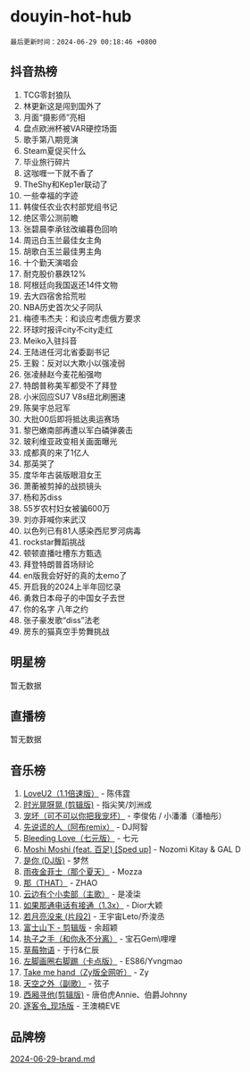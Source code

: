# douyin-hot-hub

`最后更新时间：2024-06-29 00:18:46 +0800`

## 抖音热榜

1. TCG零封狼队
1. 林更新这是闯到国外了
1. 月面“摄影师”亮相
1. 盘点欧洲杯被VAR硬控场面
1. 歌手第八期竞演
1. Steam夏促买什么
1. 毕业旅行碎片
1. 这咖喱一下就不香了
1. TheShy和Kep1er联动了
1. 一些幸福的字迹
1. 韩俊任农业农村部党组书记
1. 绝区零公测前瞻
1. 张碧晨李承铉改编暮色回响
1. 周迅白玉兰最佳女主角
1. 胡歌白玉兰最佳男主角
1. 十个勤天演唱会
1. 耐克股价暴跌12%
1. 阿根廷向我国返还14件文物
1. 去大四宿舍拾荒啦
1. NBA历史首次父子同队
1. 梅德韦杰夫：和谈应考虑俄方要求
1. 环球时报评city不city走红
1. Meiko入驻抖音
1. 王陆进任河北省委副书记
1. 王毅：反对以大欺小以强凌弱
1. 张凌赫赵今麦花船强吻
1. 特朗普称美军都受不了拜登
1. 小米回应SU7 V8s纽北刷圈速
1. 陈昊宇总冠军
1. 大批00后即将抵达奥运赛场
1. 黎巴嫩南部再遭以军白磷弹袭击
1. 玻利维亚政变相关画面曝光
1. 成都真的来了1亿人
1. 那英哭了
1. 度华年古装版眼泪女王
1. 萧蘅被剪掉的战损镜头
1. 杨和苏diss
1. 55岁农村妇女被骗600万
1. 刘亦菲喊你来武汉
1. 以色列已有81人感染西尼罗河病毒
1. rockstar舞蹈挑战
1. 顿顿直播吐槽东方甄选
1. 拜登特朗普首场辩论
1. en版我会好好的真的太emo了
1. 开启我的2024上半年回忆录
1. 勇救日本母子的中国女子去世
1. 你的名字 八年之约
1. 张子豪发歌“diss”法老
1. 房东的猫真空手势舞挑战

## 明星榜

暂无数据

## 直播榜

暂无数据

## 音乐榜

1. [LoveU2（1.1倍速版）](https://sf5-hl-cdn-tos.douyinstatic.com/obj/tos-cn-ve-2774/oQMeDffLaEmgMwgCOEMAFCI6INzoFPgWdD0rsa) - 陈伟霆
1. [时光晃呀晃 (剪辑版)](https://sf5-hl-cdn-tos.douyinstatic.com/obj/tos-cn-ve-2774/o8ACeQem3gwI1x3GIYGAfKG0LJebKFRJDwRwyW) - 指尖笑/刘洲成
1. [宠坏（可不可以你把我宠坏）](https://sf3-cdn-tos.douyinstatic.com/obj/tos-cn-ve-2774/ocWI8ft2gd0rAfXKzvKGeMQM6fVLTLfA8UJzwl) - 李俊佑 / 小潘潘（潘柚彤）
1. [先说谎的人（阿布remix）](https://sf5-hl-cdn-tos.douyinstatic.com/obj/tos-cn-ve-2774/owQtOFmAzBgxBKDOYfeCTQTgE9cDORrOQqmCZy) - DJ阿智
1. [Bleeding Love（七元版）](https://sf5-hl-cdn-tos.douyinstatic.com/obj/tos-cn-ve-2774/oEgC9eZFHQ1MfSRnrfkzFp8AayDWqAQMABBgUs) - 七元
1. [Moshi Moshi (feat. 百足) [Sped up]](https://sf27-cdn-tos.douyinstatic.com/obj/tos-cn-ve-2774/ocCPFQcXJLeroaIdQLIGAoeeYM3OAUYGDguHXz) - Nozomi Kitay & GAL D
1. [是你 (DJ版)](https://sf3-cdn-tos.douyinstatic.com/obj/tos-cn-ve-2774/1ec766e572b34c42853ce6315d426850) - 梦然
1. [雨夜金菲士（那个夏天）](https://sf5-hl-cdn-tos.douyinstatic.com/obj/tos-cn-ve-2774/osPmPLDWQBBE2Z6bftCgYwkFaF4pEYEneXaZQs) - Mozza
1. [那（THAT）](https://sf5-hl-cdn-tos.douyinstatic.com/obj/tos-cn-ve-2774/oIIWGeBZCnlGx9tl0gFlCfwlQbj7QWAD8HYAGg) - ZHAO
1. [云边有个小卖部（主歌）](https://sf5-hl-cdn-tos.douyinstatic.com/obj/tos-cn-ve-2774/okvgzOZylLA4WYUHkAhpy5DrCiqAmBjiMIkJp) - 是凌柒
1. [如果那通电话有接通（1.3x）](https://sf3-cdn-tos.douyinstatic.com/obj/tos-cn-ve-2774/ocJeJKhUhAJG8EYZiEFfGFAPkD3beMQ5mwDv1e) - Dior大颖
1. [若月亮没来 (片段2)](https://sf5-hl-cdn-tos.douyinstatic.com/obj/tos-cn-ve-2774/ocQavLLjkCOeDxGyYeIMGgNAIwJ0QXE1Ve3Fzv) - 王宇宙Leto/乔浚丞
1. [富士山下 - 剪辑版](https://sf5-hl-cdn-tos.douyinstatic.com/obj/tos-cn-ve-2774/o4QGmeUZhQXvtC5BDkogeQni8WbdCBUJEYI12v) - 余超颖
1. [执子之手（和你永不分离）](https://sf5-hl-cdn-tos.douyinstatic.com/obj/tos-cn-ve-2774/oU4mUWISThYfqtA61VOl8PAQGeK2LGGQfFCZfY) - 宝石Gem\哩哩
1. [草莓物语](https://sf5-hl-cdn-tos.douyinstatic.com/obj/tos-cn-ve-2774/okynhJ7jEAIIZBfsLgYMEI8QC3WbQNN66RKzhT) - 于行&仁辰
1. [左脚画圈右脚踢（卡点版）](https://sf3-cdn-tos.douyinstatic.com/obj/tos-cn-ve-2774/oAoAIr8BJv8B7W4CEBMsaSfDWrAiF4izwIDMJg) - ES86/Yvngmao
1. [Take me hand（Zy版全网听）](https://sf5-hl-cdn-tos.douyinstatic.com/obj/tos-cn-ve-2774/owyUoUuVpA1I7BiszAYMSqbGseWQw8P7Ea2BiR) - Zy
1. [天空之外（副歌）](https://sf3-cdn-tos.douyinstatic.com/obj/tos-cn-ve-2774/oAYn0BTp8jS8iSyZSHMUWAikyvAWI1c7aiJTr) - 弦子
1. [西厢寻他(剪辑版)](https://sf5-hl-cdn-tos.douyinstatic.com/obj/tos-cn-ve-2774/oUsAVfAQKlRNxEv5qxvIB8o5qmIWUcXbzJKJhw) - 唐伯虎Annie、伯爵Johnny
1. [逐客令_现场版](https://sf3-cdn-tos.douyinstatic.com/obj/tos-cn-ve-2774/okjvqFftEMAIgLPvI8f4MT5CZVyxmDQdBOwjBv) - 王澳楠EVE

## 品牌榜

[2024-06-29-brand.md](2024-06-29-brand.md)
